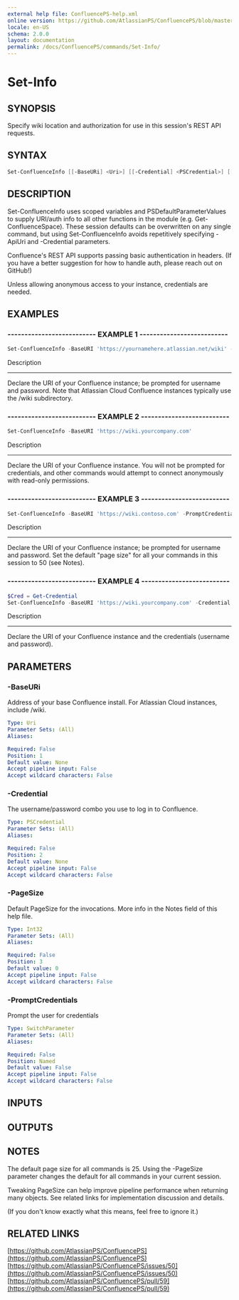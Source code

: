```yaml
---
external help file: ConfluencePS-help.xml
online version: https://github.com/AtlassianPS/ConfluencePS/blob/master/docs/commands/Set-Info.md
locale: en-US
schema: 2.0.0
layout: documentation
permalink: /docs/ConfluencePS/commands/Set-Info/
---
```


# Set-Info

## SYNOPSIS
Specify wiki location and authorization for use in this session's REST API requests.

## SYNTAX

```powershell
Set-ConfluenceInfo [[-BaseURi] <Uri>] [[-Credential] <PSCredential>] [[-PageSize] <Int32>] [-PromptCredentials]
```

## DESCRIPTION
Set-ConfluenceInfo uses scoped variables and PSDefaultParameterValues to supply
URI/auth info to all other functions in the module (e.g. Get-ConfluenceSpace).
These session defaults can be overwritten on any single command, but using
Set-ConfluenceInfo avoids repetitively specifying -ApiUri and -Credential parameters.

Confluence's REST API supports passing basic authentication in headers.
(If you have a better suggestion for how to handle auth, please reach out on GitHub!)

Unless allowing anonymous access to your instance, credentials are needed.

## EXAMPLES

### -------------------------- EXAMPLE 1 --------------------------
```powershell
Set-ConfluenceInfo -BaseURI 'https://yournamehere.atlassian.net/wiki' -PromptCredentials
```

Description

-----------

Declare the URI of your Confluence instance; be prompted for username and password.
Note that Atlassian Cloud Confluence instances typically use the /wiki subdirectory.

### -------------------------- EXAMPLE 2 --------------------------
```powershell
Set-ConfluenceInfo -BaseURI 'https://wiki.yourcompany.com'
```

Description

-----------

Declare the URI of your Confluence instance. You will not be prompted for credentials,
and other commands would attempt to connect anonymously with read-only permissions.

### -------------------------- EXAMPLE 3 --------------------------
```powershell
Set-ConfluenceInfo -BaseURI 'https://wiki.contoso.com' -PromptCredentials -PageSize 50
```

Description

-----------

Declare the URI of your Confluence instance; be prompted for username and password.
Set the default "page size" for all your commands in this session to 50 (see Notes).


### -------------------------- EXAMPLE 4 --------------------------
```powershell
$Cred = Get-Credential
Set-ConfluenceInfo -BaseURI 'https://wiki.yourcompany.com' -Credential $Cred
```

Description

-----------

Declare the URI of your Confluence instance and the credentials (username and
password).

## PARAMETERS

### -BaseURi
Address of your base Confluence install.
For Atlassian Cloud instances, include /wiki.

```yaml
Type: Uri
Parameter Sets: (All)
Aliases:

Required: False
Position: 1
Default value: None
Accept pipeline input: False
Accept wildcard characters: False
```

### -Credential
The username/password combo you use to log in to Confluence.

```yaml
Type: PSCredential
Parameter Sets: (All)
Aliases:

Required: False
Position: 2
Default value: None
Accept pipeline input: False
Accept wildcard characters: False
```

### -PageSize
Default PageSize for the invocations.
More info in the Notes field of this help file.

```yaml
Type: Int32
Parameter Sets: (All)
Aliases:

Required: False
Position: 3
Default value: 0
Accept pipeline input: False
Accept wildcard characters: False
```

### -PromptCredentials
Prompt the user for credentials

```yaml
Type: SwitchParameter
Parameter Sets: (All)
Aliases:

Required: False
Position: Named
Default value: False
Accept pipeline input: False
Accept wildcard characters: False
```

## INPUTS

## OUTPUTS

## NOTES

The default page size for all commands is 25.
Using the -PageSize parameter changes the default for all commands in your current session.

Tweaking PageSize can help improve pipeline performance when returning many objects.
See related links for implementation discussion and details.

(If you don't know exactly what this means, feel free to ignore it.)

## RELATED LINKS

[https://github.com/AtlassianPS/ConfluencePS](https://github.com/AtlassianPS/ConfluencePS)
[https://github.com/AtlassianPS/ConfluencePS/issues/50](https://github.com/AtlassianPS/ConfluencePS/issues/50)
[https://github.com/AtlassianPS/ConfluencePS/pull/59](https://github.com/AtlassianPS/ConfluencePS/pull/59)
